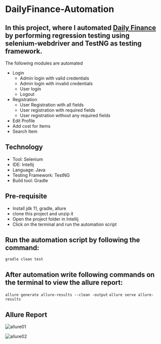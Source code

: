 # DailyFinance-Automation

## In this project, where I automated [Daily Finance](https://dailyfinance.roadtocareer.net/) by performing regression testing using selenium-webdriver and TestNG as testing framework.

The following modules are automated
- Login
    - Admin login with valid credentials
    - Admin login with invalid credentials
    - User login
    - Logout
- Registration
   - User Registration with all fields
   - User registration with required fields
   - User registration without any required fields
- Edit Profile
- Add cost for items
- Search Item

## Technology
- Tool: Selenium
- IDE: Intellij
- Language: Java
- Testing Framework: TestNG
- Build tool: Gradle

## Pre-requisite
- Install jdk 11, gradle, allure
- clone this project and unzip it
- Open the project folder in Intellij
- Click on the terminal and run the automation script

## Run the automation script by following the command:

`gradle clean test`

## After automation write following commands on the terminal to view the allure report:

`allure generate allure-results --clean -output`
`allure serve allure-results`

## Allure Report
![allure01](https://github.com/user-attachments/assets/37b750a0-9042-4e69-9b36-e8f77da948c0)

![allure02](https://github.com/user-attachments/assets/a4a5b1d2-52a4-4465-8286-6b57719919be)

